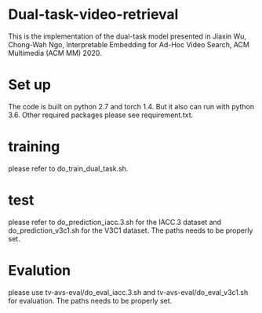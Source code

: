# Dual-task-video-retrieval
This is the implementation of the dual-task model presented in Jiaxin Wu, Chong-Wah Ngo, Interpretable Embedding for Ad-Hoc Video Search, ACM Multimedia (ACM MM) 2020.

# Set up
The code is built on python 2.7 and torch 1.4. But it also can run with python 3.6. Other required packages please see requirement.txt.

# training
please refer to do_train_dual_task.sh. 

# test
please refer to do_prediction_iacc.3.sh for the IACC.3 dataset and do_prediction_v3c1.sh for the V3C1 dataset.
The paths needs to be properly set.

# Evalution
please use tv-avs-eval/do_eval_iacc.3.sh and tv-avs-eval/do_eval_v3c1.sh for evaluation.
The paths needs to be properly set.


